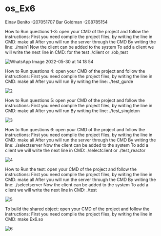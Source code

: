 # os_Ex6
Einav Benito -207051707 Bar Goldman -208785154


How to Run questions 1-3:
open your CMD of the project and follow the instructions: First you need compile the project files, by writing the line in CMD:
make all
After you will run the server through the CMD By writing the line:
./main1
Now the client can be added to the system To add a client we will write the next line in CMD:
for the test  ./client or ./ob_test

![WhatsApp Image 2022-05-30 at 14 18 54](https://user-images.githubusercontent.com/93201414/171162855-9f56f4bb-e7f0-468c-82dc-9cfd0a9f0951.jpeg)

How to Run questions 4:
open your CMD of the project and follow the instructions: First you need compile the project files, by writing the line in CMD:
make all
After you will run By writing the line:
./test_gurde


![2](https://user-images.githubusercontent.com/93201414/171162913-b7bac909-88f0-4388-b5aa-24a7c438fb9d.jpeg)


How to Run questions 5:
open your CMD of the project and follow the instructions: First you need compile the project files, by writing the line in CMD:
make all
After you will run By writing the line:
./test_singleton

![3](https://user-images.githubusercontent.com/93201414/171162978-7d97c5a5-cc89-44e3-80f0-afb3724d844d.jpeg)


How to Run questions 6:
open your CMD of the project and follow the instructions: First you need compile the project files, by writing the line in CMD:
make all
After you will run the server through the CMD By writing the line:
./selectserver
Now the client can be added to the system To add a client we will write the next line in CMD:
./selectclient or ./test_reactor

![4](https://user-images.githubusercontent.com/93201414/171163065-18bd96c8-9862-4020-b0eb-88cadba60e64.jpeg)

How to Run  the test:
open your CMD of the project and follow the instructions: First you need compile the project files, by writing the line in CMD:
make all
After you will run the server through the CMD By writing the line:
./selectserver
Now the client can be added to the system To add a client we will write the next line in CMD:
./test


![5](https://user-images.githubusercontent.com/93201414/171163113-858aace5-ff6f-4c3d-aeba-bd72d8921b96.jpeg)


To build the shared object:
open your CMD of the project and follow the instructions: First you need compile the project files, by writing the line in CMD:
make Ex6.so

![6](https://user-images.githubusercontent.com/93201414/171163172-e8191be3-9a05-4005-8265-cd762f7cd638.jpeg)

